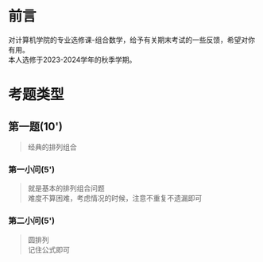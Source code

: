 # 前言
对计算机学院的专业选修课-组合数学，给予有关期末考试的一些反馈，希望对你有用。
<br>本人选修于2023-2024学年的秋季学期。
# 考题类型
## 第一题(10')
> 经典的排列组合
### 第一小问(5')
> 就是基本的排列组合问题
> <br>难度不算困难，考虑情况的时候，注意不重复不遗漏即可
### 第二小问(5')
> 圆排列
><br> 记住公式即可

